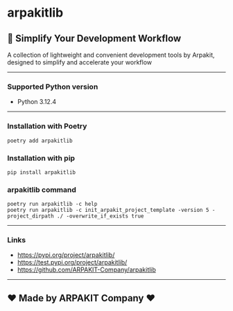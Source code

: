 # arpakitlib

## 🚀 Simplify Your Development Workflow

A collection of lightweight and convenient development tools by Arpakit, designed to simplify and accelerate your
workflow

---

### Supported Python version

- Python 3.12.4

---

### Installation with Poetry

```
poetry add arpakitlib
```

### Installation with pip

```
pip install arpakitlib
```

### arpakitlib command

```
poetry run arpakitlib -c help
poetry run arpakitlib -c init_arpakit_project_template -version 5 -project_dirpath ./ -overwrite_if_exists true
```

---

### Links

- https://pypi.org/project/arpakitlib/
- https://test.pypi.org/project/arpakitlib/
- https://github.com/ARPAKIT-Company/arpakitlib

---

## ❤️ Made by ARPAKIT Company ❤️


